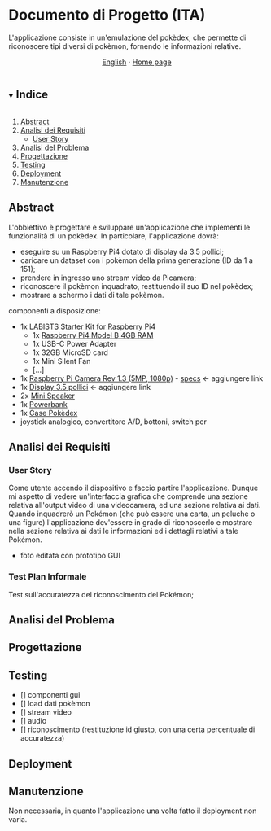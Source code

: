 # Documento di Progetto (ITA)

L'applicazione consiste in un'emulazione del pokèdex, che permette di riconoscere tipi diversi di pokèmon, fornendo le informazioni relative.
<br/>
<p align="center">
	<a href="https://github.com/TryKatChup/pokemon-cv-revival/blob/main/docs/Project%20Document.md">English</a>
	·
	<a href="https://github.com/TryKatChup/pokemon-cv-revival/">Home page</a>
</p>

<!-- TABLE OF CONTENTS -->
<details open="open">
	<summary><h2 style="display: inline-block">Indice</h2></summary>
	<ol>
		<li><a href="#abstract">Abstract</a></li>
		<li><a href="#analisi-dei-requisiti">Analisi dei Requisiti</a>
			<ul>
				<li><a href="#user-story">User Story</a></li>
			</ul>
		</li>
		<li><a href="#analisi-del-problema">Analisi del Problema</a></li>
		<li><a href="#progettazione">Progettazione</a></li>
		<li><a href="#testing">Testing</a></li>
		<li><a href="#deployment">Deployment</a></li>
		<li><a href="#manutenzione">Manutenzione</a></li>
	</ol>
</details>

## Abstract
L'obbiettivo è progettare e sviluppare un'applicazione che implementi le funzionalità di un pokèdex. In particolare, l'applicazione dovrà:
- eseguire su un Raspberry Pi4 dotato di display da 3.5 pollici;
- caricare un dataset con i pokèmon della prima generazione (ID da 1 a 151);
- prendere in ingresso uno stream video da Picamera;
- riconoscere il pokèmon inquadrato, restituendo il suo ID nel pokèdex;
- mostrare a schermo i dati di tale pokèmon.

componenti a disposizione:
- 1x [LABISTS Starter Kit for Raspberry Pi4](https://labists.com/products/labists-raspberry-pi-4g-ram-32gb-card)
	- 1x [Raspberry Pi4 Model B 4GB RAM](https://www.raspberrypi.com/products/raspberry-pi-4-model-b/specifications/)
	- 1x USB-C Power Adapter
	- 1x 32GB MicroSD card
	- 1x Mini Silent Fan
	- [...]
- 1x [Raspberry Pi Camera Rev 1.3 (5MP, 1080p)]() - [specs](https://picamera.readthedocs.io/en/release-1.3/fov.html) <- aggiungere link
- 1x [Display 3.5 pollici]() <- aggiungere link
- 2x [Mini Speaker](https://www.amazon.it/dp/B07FT9CFY4/ref=cm_sw_r_apan_glt_i_Y86XG3MWY2A2D21EF8ZH?_encoding=UTF8&psc=1)
- 1x [Powerbank](https://www.amazon.it/Auskang-compatibile-batteria-Caricabatterie-Portatile/dp/B096FX9226/ref=sr_1_1?__mk_it_IT=%C3%85M%C3%85%C5%BD%C3%95%C3%91&dchild=1&keywords=auskang&qid=1634322262&qsid=258-6802503-2920908&sr=8-1&sres=B096FX9226%2CB08RDTRWHY%2CB096B29B6G%2CB08RDTR7F7%2CB08R8J1D19%2CB08R8CKQJT%2CB08SHFYHSR%2CB08SJ5K3LR%2CB096JXNZ17%2CB08R8HCWRT%2CB09715272M%2CB091CGG33P%2CB08NTHCNB8%2CB08DTP9LZ8%2CB096B9TV8C%2CB0972SQQS7%2CB0932PZ857%2CB094J428L5%2CB082PPPWXY%2CB019GJLER8)
- 1x [Case Pokèdex](https://github.com/TryKatChup/pokemon-cv-revival/tree/main/3D%20models/pok%C3%A8dex%20case)
- joystick analogico, convertitore A/D, bottoni, switch per 

## Analisi dei Requisiti

### User Story
Come utente accendo il dispositivo e faccio partire l'applicazione. Dunque mi aspetto di vedere un'interfaccia grafica che comprende una sezione relativa all'output video di una videocamera, ed una sezione relativa ai dati.
Quando inquadrerò un Pokémon (che può essere una carta, un peluche o una figure) l'applicazione dev'essere in grado di riconoscerlo e mostrare nella sezione relativa ai dati le informazioni ed i dettagli relativi a tale Pokémon.

+ foto editata con prototipo GUI

### Test Plan Informale
Test sull'accuratezza del riconoscimento del Pokémon;

## Analisi del Problema

## Progettazione

## Testing
- [] componenti gui
- [] load dati pokèmon
- [] stream video
- [] audio
- [] riconoscimento (restituzione id giusto, con una certa percentuale di accuratezza)


## Deployment

## Manutenzione
Non necessaria, in quanto l'applicazione una volta fatto il deployment non varia.
